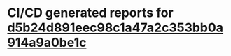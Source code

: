 # CI/CD generated reports for [d5b24d891eec98c1a47a2c353bb0a914a9a0be1c](https://github.com/hydephp/develop/commit/d5b24d891eec98c1a47a2c353bb0a914a9a0be1c)
